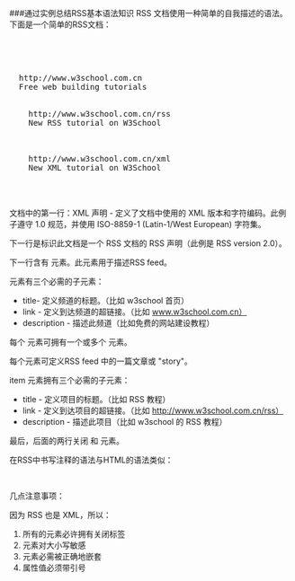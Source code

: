 ###通过实例总结RSS基本语法知识
RSS 文档使用一种简单的自我描述的语法。下面是一个简单的RSS文档：
<pre>
<?xml version="1.0" encoding="ISO-8859-1" ?>
<rss version="2.0">
<channel>
  <title>W3School Home Page</title>
  <link>http://www.w3school.com.cn</link>
  <description>Free web building tutorials</description>
  <item>
    <title>RSS Tutorial</title>
    <link>http://www.w3school.com.cn/rss</link>
    <description>New RSS tutorial on W3School</description>
  </item>
  <item>
    <title>XML Tutorial</title>
    <link>http://www.w3school.com.cn/xml</link>
    <description>New XML tutorial on W3School</description>
  </item>
</channel>
</rss>
</pre>
文档中的第一行：XML 声明 - 定义了文档中使用的 XML 版本和字符编码。此例子遵守 1.0 规范，并使用 ISO-8859-1 (Latin-1/West European) 字符集。

下一行是标识此文档是一个 RSS 文档的 RSS 声明（此例是 RSS version 2.0）。

下一行含有 <channel>元素。此元素用于描述RSS feed。

<channel>元素有三个必需的子元素：

-  title- 定义频道的标题。（比如 w3school 首页）
-  link - 定义到达频道的超链接。（比如 www.w3school.com.cn）
-  description - 描述此频道（比如免费的网站建设教程）

每个 <channel> 元素可拥有一个或多个 <item> 元素。

每个<item>元素可定义RSS feed 中的一篇文章或 "story"。

item 元素拥有三个必需的子元素：

- title - 定义项目的标题。（比如 RSS 教程）
- link - 定义到达项目的超链接。（比如 http://www.w3school.com.cn/rss）
- description - 描述此项目（比如 w3school 的 RSS 教程）

最后，后面的两行关闭 <channel> 和 <rss> 元素。

在RSS中书写注释的语法与HTML的语法类似：
<pre>
<!-- This is an RSS comment -->
</pre>
几点注意事项：

因为 RSS 也是 XML，所以：

1. 所有的元素必许拥有关闭标签
2. 元素对大小写敏感
3. 元素必需被正确地嵌套
4. 属性值必须带引号